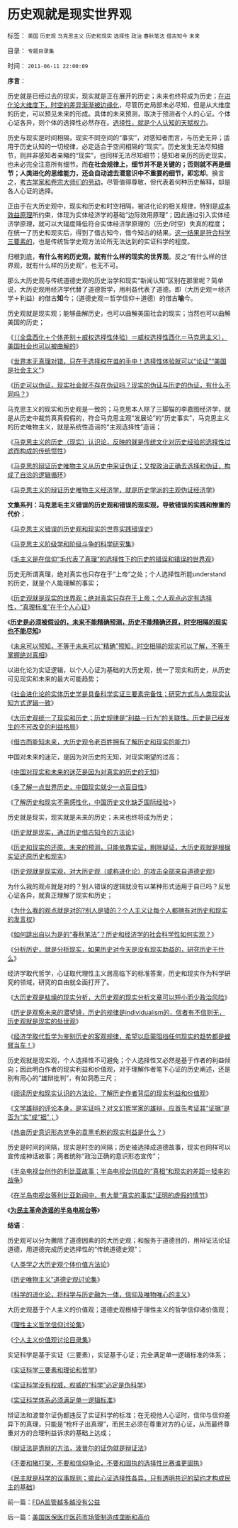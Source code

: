 # 历史观就是现实世界观

标签： `美国` `历史观` `马克思主义` `历史和现实` `选择性` `政治` `春秋笔法` `借古知今` `未来` 

目录： `专题目录集`

时间： `2011-06-11 22:00:09`

**序言**：

历史就是已经过去的现实，现实就是正在展开的历史；未来也终将成为历史；[在进化论大维度下，时空的差异渐渐被边缘化](../../../2010/4/21/大维度历史观允许在细节上“自圆其说”.md)，尽管历史局部未必尽知，但是从大维度的历史，可以预见未来的形成。具体的未来预测，取决于预测者个人的心证。个体心证各异，则个体的选择性必然存在。[选择性，就是个人认知的天赋权力](../../../2010/6/22/最大的敌人是自已；科学实证标准的的回归测试.md)。

历史与现实是时间相隔，现实不同空间的“事实”，对感知者而言，与历史无异；适用于历史认知的一切规律，必定适合于空间相隔的“现实”。历史发生无法尽知细节，则并非感知者亲睹的“现实”，也同样无法尽知细节；感知者亲历的历史现实，也未必完全注意所有细节。而**在社会规律上，细节并不是关键的；否则就不再是细节；人类进化的思维能力，还会自动滤去潜意识中不重要的细节，即忘却**。换言之，[考古学家和卷宗大师们的劳动](../../../2010/4/21/大维度历史观允许在细节上“自圆其说”.md)，尽管值得尊敬，但代表着何种历史解释，却是各人心证的选择。

正由于在大历史观中，现实和历史和时空相隔，被进化论的相关规律，特别是[成本效益原理](../../../2010/4/20/人性决定利益；利益-＞经济；经济-＞政治；政治-＞军事.md)所约束，体现为实体经济学的基础“边际效用原理”；因此通过引入实体经济学原理，就可以大辐度降低符合实体经济学原理的（历史/时空）失真的程度；在统一了历史和现实后，得到了借古知今，借今知古的结果。[这一结果是符合科学三要素的](../../../2010/3/8/科学实证三要素兼容波普法证伪法则的科学“理论”.md)，也是传统哲学史观方法论所无法达到的实证科学的程度。

归根到底，**有什么有的历史观，就有什么样的现实的世界观**。反之“有什么样的世界观，就有什么样的历史观”，也无不可。

那么大历史观与传统道德史观的历史治学和现实“新闻认知”区别在那里呢？简单说，大历史观用经济学代替了道德哲学，用利益代表了道德。即（大历史观＝经济学＋利益）的借古**知**今；（道德史观＝哲学信仰＋道德）的借古**喻**今。

历史观就是现实观；能够曲解历史，也可以曲解美国社会的现实；当然也可以曲解美国的历史；

《[（（全盘西化＋个体差别＋威权选择性体验）＝威权选择性西化＝马克思主义），美国社会也可以被曲解的](../../../2011/5/4/反思“全盘西化”,可能成为“全盘不开化”.md)》

《[世界本无真理对错，只在于选择权在谁的手中！选择性体验就可以“论证”“美国是社会主义”](../../../2010/12/8/世界本无真理对错，只在于选择权和代价归谁；.md)》

《[历史可以伪证，现实社会就不存在伪证吗？现实的伪证与历史的伪证，有什么不同吗？](../../../2009/7/7/摆脱动物庄园里崇洋媚外的奴性思维.md)》

马克思主义的现实和历史观是一致的；马克思本人除了三脚猫的李嘉图经济学，就是从历史中裁剪真真假假的，符合马克思主观“发展论”的“历史事实”，马克思主义的历史唯物主义，就是系统性造谣的“主观选择性”造谣；

《[马克思主义的历史（现实）认识论，反映的就是传统文化对历史经验的选择性过滤而构成的传统惯性](../../../2010/3/11/文明历史有比公众预期巨大的惯性.md)》

《[马克思的辩证历史唯物主义从历史中采证伪证；又按政治正确去选择和伪证，构成了自洽的逻辑循环](../../../2009/12/30/自造伪证循环的马恩“历史唯物主义”.md)》

《[马克思主义的辩证历史唯物主义经济学，就是历史学派的主观伪证经济学](../../../2009/12/29/历史经济学派与唯心的社会学.md)》

**文集系列：马克思毛主义错误的历史观和错误的现实观，导致错误的实践和惨重的代价**；

《[马克思主义错误的历史观和现实的世界实践错误史](../../../2010/11/27/马克思主义社会实践史.md)》

《[马克思主义阶级学和阶级斗争的科学研究集](../../../2010/8/28/马克思主义阶级学和阶级斗争的科学研究集.md)》

《[毛主义是在信仰“毛代表了真理”的选择性下的历史的错误和错误的世界观](../../../2010/8/13/现代毛学口水专业研讨集.md)》

历史无所谓真理，绝对真实也只存在于“上帝”之处；个人选择性所能understand的历史，就是个人能理解的事实；

《[历史观就是现实的世界观；绝对真实只存在于上帝；个人观点必定有选择性，“真理标准”在于个人心证](../../../2011/6/9/历史观就是现实的世界观.md)》

《[**历史是必须被假设的，未来不能精确预测，历史不能精确还原，时空相隔的现实也不能尽知**](../../../2010/5/9/历史是必须被假设的.md)》

《[未来可以预知，不等于未来可以“精确”预知，时空相隔的现实可以了解，不等于掌握绝对真相](../../../2010/5/4/未来可以预知.md)》

以进化论为实证逻辑，以个人心证为基础的大历史观，统一了现实和历史，从历史可见现实和未来的最大可能趋势；

《[社会进化论的实体历史学是具备科学实证三要素完备性；研究方式与人类现实认知方式逻辑一致](../../../2010/11/13/为什么“机器人”不可能成为人类的敌人.md)》

《[大历史观统一了现实和历史；历史规律是“利益－行为”的关联性。历史是已经发生的不可改变的利益格局](../../../2010/11/1/大历史观统一了现实和历史，没有“旧社会”和“道德典范”.md)》

《[借古而能知未来，大历史观令老百姓拥有了解历史和现实的能力](http://darthvad.blog.sohu.com/163675262.html)》

中国对未来的迷茫，是因为对历史的无知，对现实期望的过高；

《[中国对现实和未来的迷茫是因为对真实的历史的无知](../../../2010/8/11/对现实和未来的迷茫是因为对真实的历史的无知.md)》

《[多了解一点世界历史，中国现实就少一点盲目性](../../../2010/8/11/多了解一点世界历史，中国现实就少一点盲目性.md)》

《[了解历史和现实不需感性化，中国历史文化缺乏国际经验](../../../2009/2/20/美英市场经济下大陆均衡战略.md)>》

历史就是现实，现实就是未来的历史；未来也终将成为历史；

《[历史就是现实，通过历史借古知今的方法论](../../../2010/2/5/通过历史借古知今的正确方法.md)》

《[历史和现实的还原，未来的预测，只能依靠实证，剔除疑证，大历史观就是根据实证还原历史和现实](../../../2009/5/26/实证采样量和实证关系，“真相”和证据.md)》

《[历史观就是现实观，对大历史观（或称进化论）的攻击全部来自道德史观](../../../2010/5/27/道德史观就是文革政治观.md)》

为什么我的观点就是对的？别人错误的逻辑就没有以某种形式适用于自已吗？反思心证各异，就真正理解了现实和历史；

《[为什么我的观点就是对的?别人是错的？个人主义让每个人都拥有对历史和现实的发言权](../../../2010/5/20/为什么我的观点就是对的？别人是错的？.md)》

《[如何跳出自以为是的“春秋笔法”？历史和经济学的社会科学性如何实现？](../../../2011/6/9/心证“兼听则明，偏信则暗”与自证循环.md)》

《[分析历史，就是分析现实，如果历史对今天是没有现实助益的，研究历史干什么](../../../2010/5/7/评论历史者不宜研史；分析历史就是分析现实.md)》

经济学取代哲学，心证取代理性主义居高临下的标准答案，历史和现实作为科学研究的领域，研究的自由就全面打开了。

《[大历史观是枯燥的现实分析，大历史观的现实分析文章可以短小而少政治风险](../../../2010/4/22/大历史观的历史是枯燥的技术逻辑分析.md)》

《[历史是观察未来的潜望镜，历史的规律是individualism的，信者有不信则无，历史观就是现实的处世观](../../../2010/3/16/历史观就是现实的处世观.md)》

《[经济学取代哲学为鉴别历史的客观规律，希望以启蒙阻挡任何现实的趋势都是螳臂当车！](../../../2010/3/11/希望以启蒙阻挡任何现实的趋势都是螳臂当车！.md)》

历史观就是现实观，个人选择性不可避免；个人选择性又必然是基于作者的利益倾向；因此明白作者的现实利益和价值观，对于理解作者笔下心证的历史阐述，还是别有用心的“雄辩批判”，有如洞悉三尺；

《[阅读历史和现实认识的方法论，了解历史作者背后的现实利益和价值观](../../../2010/2/4/阅读历史和现实认识的方法论.md)》

《[文学雄辩的评论本身，是实证吗？对文幻哲学家的雄辩，应首先考证其“证据”是否为“实”成“据”；](../../../2010/10/3/印度证明了美式民主行不通？还是怪胎民主行不通？.md)》

《[热衷历史意识形态党争的袁黑毛粉的现实利益是什么？](../../../2009/7/9/热衷历史意识形态党争的现实利益是什么？.md)》

历史是时间的间隔，现实是时空的间隔；历史被选择成道德故事，现实也同样可以宣传成神话故事；两者统称“政治正确的意识形态宣传”；

《[半岛电视台创作的利比亚故事；半岛电视台供应的“真相”和现实的差距＝轻率的战争](../../../2011/4/13/被半岛耍了的国际社会的黑白脸.md)》

《[在半岛电视台等利比亚新闻中，有大量“真实的事实”证明的虚假的情节](../../../2011/4/13/被半岛耍了的国际社会的黑白脸.md)》

《[**为民主革命造谣的半岛电视台等**](../../../2011/4/22/卡扎菲的雇佣军和利比亚的户籍制度.md)》

**结语**：

历史观可以分为撇除了道德因素的的大历史观；和服务于道德目的，用辩证法论证道德，用道德完成历史选择性的“传统道德史观”；

《[人类学之大历史观个体价值方法论](../../../2010/6/12/人类学之大历史观个体价值方法论.md)》

《[历史唯物主义”道德史观讨论集](../../../2010/6/6/“历史唯物主义”道德史观讨论集.md)》

《[科学的进化论，将科学与历史融为一体，信仰及唯物唯心的主义](../../../2009/11/27/科学，信仰，唯物唯心的主义，和进化论.md)》

大历史观基于个人主义的价值观；道德史观根植于理性主义的哲学信仰诸价值观；

《[理性主义哲学信仰讨论集](../../../2010/5/28/理性主义哲学信仰讨论集.md)》

《[个人主义价值观讨论目录集](../../../2010/5/21/个人主义价值观讨论目录集.md)》

实证科学是基于实证（三要素），实证基于心证；完全满足单一逻辑标准的体系；

《[实证科学三要素和理论和哲学](../../../2009/12/22/什么是科学？科学实证性和理论和哲学.md)》

《[实证科学没有权威，权威的“科学”必定是伪科学](../../../2010/1/10/科学的权威和权威的“科学”.md)》

《[实证科学体系必须满足单一逻辑标准](../../../2011/5/28/科学必要条件，单一逻辑规则.md)》

辩证法和波普尔证伪都违反了实证科学的标准；在无视他人心证时，信仰与信仰差异下的真理，只能是“枪杆子出真理”，而民主必须在尊重对方的心证，从而最终尊重对方的合理利益诉求的基础上达成；

《[辩证法是诡辩的方法，波普尔的证伪就是辩证法](../../../2011/6/4/波普尔的辩证法证伪.md)》

《[不要和猪打架，不要和信仰争论，不要和固执的选择性比赛谁更固执](../../../2009/12/14/和猪打架，和信念争论（不是信仰）.md)》

《[民主就是科学的议事规则；彼此心证选择性各异，只有透明共识的契约才构成民主的基础](../../../2009/6/17/民主就是科学的议事规则.md)》



前一篇：[FDA监管越多越没有公益](../../../2011/6/10/FDA监管越多越没有公益.md)

后一篇：[美国医保医疗医药市场管制造成垄断和高价](../../../2011/6/11/美国医保医疗医药市场管制造成垄断和高价.md)